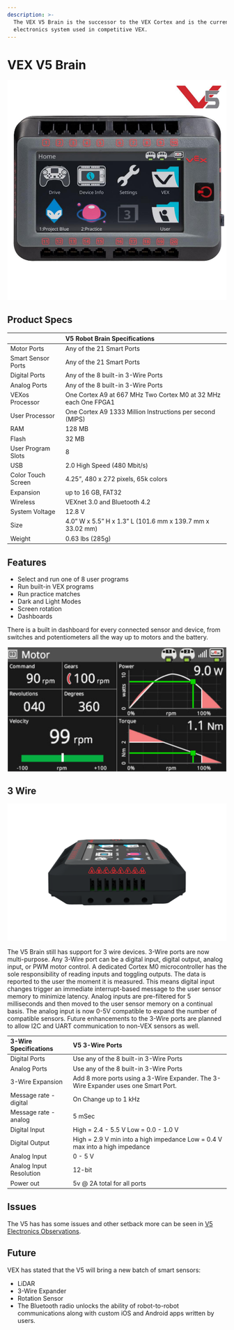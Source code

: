 ```yaml
---
description: >-
  The VEX V5 Brain is the successor to the VEX Cortex and is the current
  electronics system used in competitive VEX.
---
```


# VEX V5 Brain

![The V5 Brain](../../../.gitbook/assets/robotbrain_1%20%281%29.jpg)

## Product Specs



|  | **V5 Robot Brain Specifications** |
| :--- | :--- |
| Motor Ports | Any of the 21 Smart Ports |
| Smart Sensor Ports | Any of the 21 Smart Ports |
| Digital Ports | Any of the 8 built-in 3-Wire Ports |
| Analog Ports | Any of the 8 built-in 3-Wire Ports |
| VEXos Processor | One Cortex A9 at 667 MHz Two Cortex M0 at 32 MHz each One FPGA1  |
| User Processor | One Cortex A9 1333 Million Instructions per second \(MIPS\) |
| RAM | 128 MB |
| Flash | 32 MB |
| User Program Slots | 8 |
| USB | 2.0 High Speed \(480 Mbit/s\) |
| Color Touch Screen | 4.25”, 480 x 272 pixels, 65k colors |
| Expansion | up to 16 GB, FAT32 |
| Wireless | VEXnet 3.0 and Bluetooth 4.2 |
| System Voltage | 12.8 V |
| Size | 4.0” W x 5.5” H x 1.3” L \(101.6 mm x 139.7 mm x 33.02 mm\)  |
| Weight | 0.63 lbs \(285g\) |

## Features

* Select and run one of 8 user programs
* Run built-in VEX programs
* Run practice matches
* Dark and Light Modes
* Screen rotation
* Dashboards

There is a built in dashboard for every connected sensor and device, from switches and potentiometers all the way up to motors and the battery.

![Motor Dashboard](../../../.gitbook/assets/image43.png)

## 3 Wire

![](../../../.gitbook/assets/image81.png)

The V5 Brain still has support for 3 wire devices. 3-Wire ports are now multi-purpose. Any 3-Wire port can be a digital input, digital output, analog input, or PWM motor control. A dedicated Cortex M0 microcontroller has the sole responsibility of reading inputs and toggling outputs. The data is reported to the user the moment it is measured. This means digital input changes trigger an immediate interrupt-based message to the user sensor memory to minimize latency. Analog inputs are pre-filtered for 5 milliseconds and then moved to the user sensor memory on a continual basis. The analog input is now 0-5V compatible to expand the number of compatible sensors. Future enhancements to the 3-Wire ports are planned to allow I2C and UART communication to non-VEX sensors as well.

| 3-Wire Specifications | **V5 3-Wire Ports** |
| :--- | :--- |
| Digital Ports | Use any of the 8 built-in 3-Wire Ports |
| Analog Ports | Use any of the 8 built-in 3-Wire Ports |
| 3-Wire Expansion | Add 8 more ports using a 3-Wire Expander. The 3-Wire Expander uses one Smart Port. |
| Message rate - digital | On Change up to 1 kHz |
| Message rate - analog | 5 mSec |
| Digital Input | High = 2.4 - 5.5 V Low = 0.0 - 1.0 V |
| Digital Output | High = 2.9 V min into a high impedance Low = 0.4 V max into a high impedance |
| Analog Input | 0 - 5 V |
| Analog Input Resolution | 12-bit |
| Power out | 5v @ 2A total for all ports |

## Issues

The V5 has has some issues and other setback more can be seen in [V5 Electronics Observations](v5-electronics-observations.md).

## Future

VEX has stated that the V5 will bring a new batch of smart sensors:

* LiDAR
* 3-Wire Expander
* Rotation Sensor
* The Bluetooth radio unlocks the ability of robot-to-robot communications along with custom iOS and Android apps written by users.

